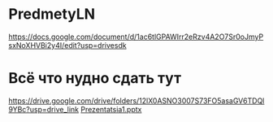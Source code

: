 # PredmetyLN 
https://docs.google.com/document/d/1ac6tlGPAWIrr2eRzv4A2O7Sr0oJmyPsxNoXHVBi2y4I/edit?usp=drivesdk
# Всё что нудно сдать тут
https://drive.google.com/drive/folders/12lX0ASNO3007S73FO5asaGV6TDQl9YBc?usp=drive_link
[Prezentatsia1.pptx](https://github.com/user-attachments/files/17451311/Prezentatsia1.pptx)
